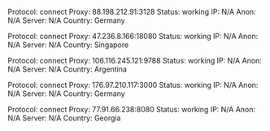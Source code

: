 Protocol: connect
Proxy: 88.198.212.91:3128
Status: working
IP: N/A
Anon: N/A
Server: N/A
Country: Germany

Protocol: connect
Proxy: 47.236.8.166:18080
Status: working
IP: N/A
Anon: N/A
Server: N/A
Country: Singapore

Protocol: connect
Proxy: 106.116.245.121:9788
Status: working
IP: N/A
Anon: N/A
Server: N/A
Country: Argentina

Protocol: connect
Proxy: 176.97.210.117:3000
Status: working
IP: N/A
Anon: N/A
Server: N/A
Country: Germany

Protocol: connect
Proxy: 77.91.66.238:8080
Status: working
IP: N/A
Anon: N/A
Server: N/A
Country: Georgia

